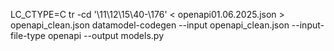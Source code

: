 LC_CTYPE=C tr -cd '\11\12\15\40-\176' < openapi01.06.2025.json > openapi_clean.json
datamodel-codegen --input openapi_clean.json --input-file-type openapi --output models.py